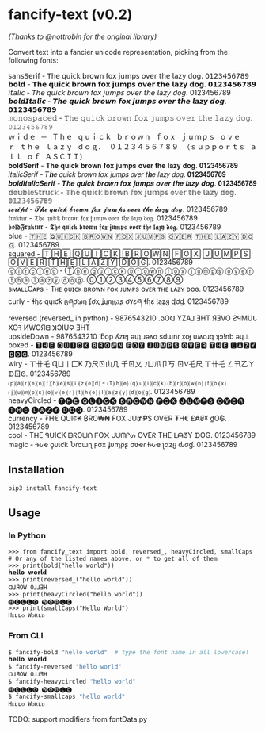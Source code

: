 # fancify-text (v0.2)

_(Thanks to @nottrobin for the original library)_

Convert text into a fancier unicode representation, picking from the following fonts:

𝗌𝖺𝗇𝗌𝖲𝖾𝗋𝗂𝖿 - 𝖳𝗁𝖾 𝗊𝗎𝗂𝖼𝗄 𝖻𝗋𝗈𝗐𝗇 𝖿𝗈𝗑 𝗃𝗎𝗆𝗉𝗌 𝗈𝗏𝖾𝗋 𝗍𝗁𝖾 𝗅𝖺𝗓𝗒 𝖽𝗈𝗀. 𝟢𝟣𝟤𝟥𝟦𝟧𝟨𝟩𝟪𝟫  
𝗯𝗼𝗹𝗱 - 𝗧𝗵𝗲 𝗾𝘂𝗶𝗰𝗸 𝗯𝗿𝗼𝘄𝗻 𝗳𝗼𝘅 𝗷𝘂𝗺𝗽𝘀 𝗼𝘃𝗲𝗿 𝘁𝗵𝗲 𝗹𝗮𝘇𝘆 𝗱𝗼𝗴. 𝟬𝟭𝟮𝟯𝟰𝟱𝟲𝟳𝟴𝟵  
𝘪𝘵𝘢𝘭𝘪𝘤 - 𝘛𝘩𝘦 𝘲𝘶𝘪𝘤𝘬 𝘣𝘳𝘰𝘸𝘯 𝘧𝘰𝘹 𝘫𝘶𝘮𝘱𝘴 𝘰𝘷𝘦𝘳 𝘵𝘩𝘦 𝘭𝘢𝘻𝘺 𝘥𝘰𝘨. 0123456789  
𝙗𝙤𝙡𝙙𝙄𝙩𝙖𝙡𝙞𝙘 - 𝙏𝙝𝙚 𝙦𝙪𝙞𝙘𝙠 𝙗𝙧𝙤𝙬𝙣 𝙛𝙤𝙭 𝙟𝙪𝙢𝙥𝙨 𝙤𝙫𝙚𝙧 𝙩𝙝𝙚 𝙡𝙖𝙯𝙮 𝙙𝙤𝙜. 𝟬𝟭𝟮𝟯𝟰𝟱𝟲𝟳𝟴𝟵  
𝚖𝚘𝚗𝚘𝚜𝚙𝚊𝚌𝚎𝚍 - 𝚃𝚑𝚎 𝚚𝚞𝚒𝚌𝚔 𝚋𝚛𝚘𝚠𝚗 𝚏𝚘𝚡 𝚓𝚞𝚖𝚙𝚜 𝚘𝚟𝚎𝚛 𝚝𝚑𝚎 𝚕𝚊𝚣𝚢 𝚍𝚘𝚐. 𝟶𝟷𝟸𝟹𝟺𝟻𝟼𝟽𝟾𝟿  
ｗｉｄｅ － Ｔｈｅ ｑｕｉｃｋ ｂｒｏｗｎ ｆｏｘ ｊｕｍｐｓ ｏｖｅｒ ｔｈｅ ｌａｚｙ ｄｏｇ． ０１２３４５６７８９ （ｓｕｐｐｏｒｔｓ ａｌｌ ｏｆ ＡＳＣＩＩ）  
𝐛𝐨𝐥𝐝𝐒𝐞𝐫𝐢𝐟 - 𝐓𝐡𝐞 𝐪𝐮𝐢𝐜𝐤 𝐛𝐫𝐨𝐰𝐧 𝐟𝐨𝐱 𝐣𝐮𝐦𝐩𝐬 𝐨𝐯𝐞𝐫 𝐭𝐡𝐞 𝐥𝐚𝐳𝐲 𝐝𝐨𝐠. 𝟎𝟏𝟐𝟑𝟒𝟓𝟔𝟕𝟖𝟗  
𝑖𝑡𝑎𝑙𝑖𝑐𝑆𝑒𝑟𝑖𝑓 - 𝑇𝒉𝑒 𝑞𝑢𝑖𝑐𝑘 𝑏𝑟𝑜𝑤𝑛 𝑓𝑜𝑥 𝑗𝑢𝑚𝑝𝑠 𝑜𝑣𝑒𝑟 𝑡𝒉𝑒 𝑙𝑎𝑧𝑦 𝑑𝑜𝑔. 𝟎𝟏𝟐𝟑𝟒𝟓𝟔𝟕𝟖𝟗  
𝒃𝒐𝒍𝒅𝑰𝒕𝒂𝒍𝒊𝒄𝑺𝒆𝒓𝒊𝒇 - 𝑻𝒉𝒆 𝒒𝒖𝒊𝒄𝒌 𝒃𝒓𝒐𝒘𝒏 𝒇𝒐𝒙 𝒋𝒖𝒎𝒑𝒔 𝒐𝒗𝒆𝒓 𝒕𝒉𝒆 𝒍𝒂𝒛𝒚 𝒅𝒐𝒈. 𝟎𝟏𝟐𝟑𝟒𝟓𝟔𝟕𝟖𝟗  
𝕕𝕠𝕦𝕓𝕝𝕖𝕊𝕥𝕣𝕦𝕔𝕜 - 𝕋𝕙𝕖 𝕢𝕦𝕚𝕔𝕜 𝕓𝕣𝕠𝕨𝕟 𝕗𝕠𝕩 𝕛𝕦𝕞𝕡𝕤 𝕠𝕧𝕖𝕣 𝕥𝕙𝕖 𝕝𝕒𝕫𝕪 𝕕𝕠𝕘. 𝟘𝟙𝟚𝟛𝟜𝟝𝟞𝟟𝟠𝟡  
𝓼𝓬𝓻𝓲𝓹𝓽 - 𝓣𝓱𝓮 𝓺𝓾𝓲𝓬𝓴 𝓫𝓻𝓸𝔀𝓷 𝓯𝓸𝔁 𝓳𝓾𝓶𝓹𝓼 𝓸𝓿𝓮𝓻 𝓽𝓱𝓮 𝓵𝓪𝔃𝔂 𝓭𝓸𝓰. 0123456789  
𝔣𝔯𝔞𝔨𝔱𝔲𝔯 - 𝔗𝔥𝔢 𝔮𝔲𝔦𝔠𝔨 𝔟𝔯𝔬𝔴𝔫 𝔣𝔬𝔵 𝔧𝔲𝔪𝔭𝔰 𝔬𝔳𝔢𝔯 𝔱𝔥𝔢 𝔩𝔞𝔷𝔶 𝔡𝔬𝔤. 0123456789  
𝖇𝖔𝖑𝖉𝕱𝖗𝖆𝖐𝖙𝖚𝖗 - 𝕿𝖍𝖊 𝖖𝖚𝖎𝖈𝖐 𝖇𝖗𝖔𝖜𝖓 𝖋𝖔𝖝 𝖏𝖚𝖒𝖕𝖘 𝖔𝖛𝖊𝖗 𝖙𝖍𝖊 𝖑𝖆𝖟𝖞 𝖉𝖔𝖌. 0123456789  
blue - 🇹​🇭​🇪​ ​🇶​🇺​🇮​🇨​🇰​ ​🇧​🇷​🇴​🇼​🇳​ ​🇫​🇴​🇽​ ​🇯​🇺​🇲​🇵​🇸​ ​🇴​🇻​🇪​🇷​ ​🇹​🇭​🇪​ ​🇱​🇦​🇿​🇾​ ​🇩​🇴​🇬​.​ ​0​1​2​3​4​5​6​7​8​9​  
squared - 🅃🄷🄴 🅀🅄🄸🄲🄺 🄱🅁🄾🅆🄽 🄵🄾🅇 🄹🅄🄼🄿🅂 🄾🅅🄴🅁 🅃🄷🄴 🄻🄰🅉🅈 🄳🄾🄶. 0123456789  
ⓒⓘⓡⓒⓛⓔⓓ - Ⓣⓗⓔ ⓠⓤⓘⓒⓚ ⓑⓡⓞⓦⓝ ⓕⓞⓧ ⓙⓤⓜⓟⓢ ⓞⓥⓔⓡ ⓣⓗⓔ ⓛⓐⓩⓨ ⓓⓞⓖ. ⓪①②③④⑤⑥⑦⑧⑨  
sᴍᴀʟʟCᴀᴘs - Tʜᴇ ǫᴜɪᴄᴋ ʙʀᴏᴡɴ ғᴏx ᴊᴜᴍᴘs ᴏᴠᴇʀ ᴛʜᴇ ʟᴀᴢʏ ᴅᴏɢ. 0123456789  
curly - ɬɧɛ զųıƈƙ ცཞơῳŋ ʄơҳ ʝųɱ℘ʂ ơ۷ɛཞ ɬɧɛ Ɩąʑყ ɖơɠ. 0123456789  
reversed (reversed_ in python) - 9876543210 .ວOᗡ YZA⅃ ƎHT ЯƎVO ƧꟼMUᒐ XOꟻ ИWOЯᗺ ꓘƆIUϘ ƎHT  
upsideDown - 9876543210 ˙ƃop ʎzɐן ǝɥʇ ɹǝʌo sdɯnɾ xoɟ uʍoɹq ʞɔ!nb ǝɥ⊥  
boxed - 🆃🅷🅴 🆀🆄🅸🅲🅺 🅱🆁🅾🆆🅽 🅵🅾🆇 🅹🆄🅼🅿🆂 🅾🆅🅴🆁 🆃🅷🅴 🅻🅰🆉🆈 🅳🅾🅶. 0123456789  
wiry - ㄒ卄乇 Ɋㄩ丨匚Ҝ 乃尺ㄖ山几 千ㄖ乂 ﾌㄩ爪卩丂 ㄖᐯ乇尺 ㄒ卄乇 ㄥ卂乙ㄚ ᗪㄖᎶ. 0123456789  
⒫⒜⒭⒠⒩⒯⒣⒠⒮⒤⒵⒠⒟ - 🄣⒣⒠ ⒬⒰⒤⒞⒦ ⒝⒭⒪⒲⒩ ⒡⒪⒳ ⒥⒰⒨⒫⒮ ⒪⒱⒠⒭ ⒯⒣⒠ ⒧⒜⒵⒴ ⒟⒪⒢. 0123456789  
heavyCircled - 🅣🅗🅔 🅠🅤🅘🅒🅚 🅑🅡🅞🅦🅝 🅕🅞🅧 🅙🅤🅜🅟🅢 🅞🅥🅔🅡 🅣🅗🅔 🅛🅐🅩🅨 🅓🅞🅖. 0123456789  
currency - ₮H€ QUI¢₭ ₿RO₩₦ ₣OX JU₥₱$ OV€R ₮H€ £₳₴¥ ₫O₲. 0123456789  
cool - TᕼE ᑫᑌIᑕK ᗷᖇOᗯᑎ ᖴO᙭ ᒍᑌᗰᑭᔕ OᐯEᖇ TᕼE ᒪᗩᘔY ᗪOG. 0123456789  
magic - ƚԋҽ ϙυιƈƙ Ⴆɾσɯɳ ϝσx ʝυɱρʂ σʋҽɾ ƚԋҽ ʅαȥყ ԃσɠ. 0123456789  

## Installation

``` bash
pip3 install fancify-text
```

## Usage

### In Python

``` python3
>>> from fancify_text import bold, reversed_, heavyCircled, smallCaps  # Or any of the listed names above, or * to get all of them
>>> print(bold("hello world"))
𝗵𝗲𝗹𝗹𝗼 𝘄𝗼𝗿𝗹𝗱
>>> print(reversed_("hello world"))
ᗡ⅃ЯOW O⅃⅃ƎH
>>> print(heavyCircled("hello world"))
🅗🅔🅛🅛🅞 🅦🅞🅡🅛🅓
>>> print(smallCaps("Hello World")
Hᴇʟʟᴏ Wᴏʀʟᴅ
```

### From CLI

``` bash
$ fancify-bold "hello world"  # type the font name in all lowercase!
𝗵𝗲𝗹𝗹𝗼 𝘄𝗼𝗿𝗹𝗱
$ fancify-reversed "hello world"
ᗡ⅃ЯOW O⅃⅃ƎH
$ fancify-heavycircled "hello world"
🅗🅔🅛🅛🅞 🅦🅞🅡🅛🅓
$ fancify-smallcaps "hello world"
Hᴇʟʟᴏ Wᴏʀʟᴅ
```

TODO: support modifiers from fontData.py
